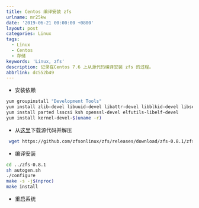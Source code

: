 ```yaml
---
title: Centos 编译安装 zfs
urlname: mr25kw
date: '2019-06-21 00:00:00 +0800'
layout: post
categories: Linux
tags:
  - Linux
  - Centos
  - 存储
keywords: 'Linux, zfs'
description: 记录在Centos 7.6 上从源代码编译安装 zfs 的过程。
abbrlink: dc552b49
---
```


- 安装依赖

```bash
yum groupinstall "Development Tools"
yum install zlib-devel libuuid-devel libattr-devel libblkid-devel libselinux-devel libudev-devel
yum install parted lsscsi ksh openssl-devel elfutils-libelf-devel
yum install kernel-devel-$(uname -r)
```

- 从[这里](https://github.com/zfsonlinux/zfs/releases)下载源代码并解压

```bash
 wget https://github.com/zfsonlinux/zfs/releases/download/zfs-0.8.1/zfs-0.8.1.tar.gz && tar zxf zfs-0.8.1.tar.gz
```

- 编译安装

```bash
cd ../zfs-0.8.1
sh autogen.sh
./configure
make -s -j$(nproc)
make install
```

- 重启系统
